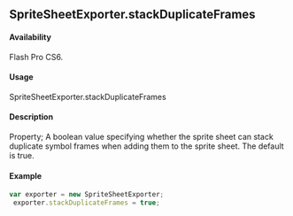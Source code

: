 ## SpriteSheetExporter.stackDuplicateFrames

#### Availability

Flash Pro CS6.

#### Usage

SpriteSheetExporter.stackDuplicateFrames

#### Description

Property; A boolean value specifying whether the sprite sheet can stack duplicate symbol frames when adding them to the sprite sheet. The default is true.

#### Example

```javascript
var exporter = new SpriteSheetExporter;
 exporter.stackDuplicateFrames = true;

```

